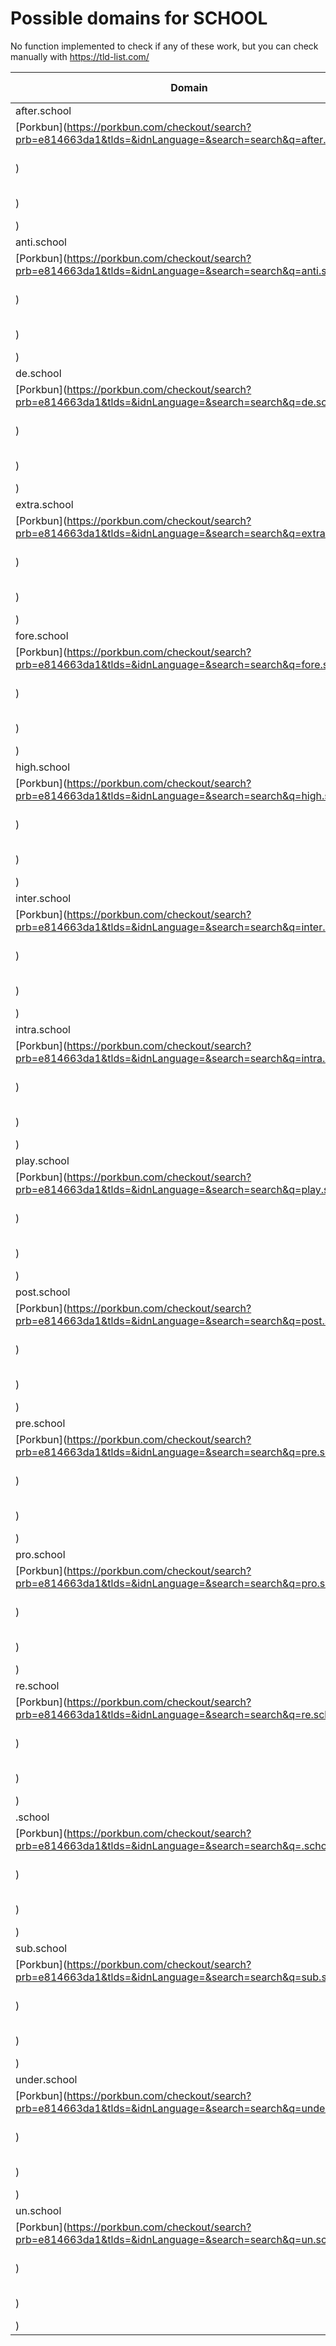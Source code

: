 # Possible domains for SCHOOL

No function implemented to check if any of these work, but you can check manually with https://tld-list.com/

| Domain | Porkbun | NameCheap | Google Domains |
|---|---|---|---|
| after.school | [Porkbun](https://porkbun.com/checkout/search?prb=e814663da1&tlds=&idnLanguage=&search=search&q=after.school) | [Namecheap](https://www.namecheap.com/domains/registration/results/?domain=after.school) | [Google](https://domains.google.com/registrar/search?searchTerm=after.school) |
| anti.school | [Porkbun](https://porkbun.com/checkout/search?prb=e814663da1&tlds=&idnLanguage=&search=search&q=anti.school) | [Namecheap](https://www.namecheap.com/domains/registration/results/?domain=anti.school) | [Google](https://domains.google.com/registrar/search?searchTerm=anti.school) |
| de.school | [Porkbun](https://porkbun.com/checkout/search?prb=e814663da1&tlds=&idnLanguage=&search=search&q=de.school) | [Namecheap](https://www.namecheap.com/domains/registration/results/?domain=de.school) | [Google](https://domains.google.com/registrar/search?searchTerm=de.school) |
| extra.school | [Porkbun](https://porkbun.com/checkout/search?prb=e814663da1&tlds=&idnLanguage=&search=search&q=extra.school) | [Namecheap](https://www.namecheap.com/domains/registration/results/?domain=extra.school) | [Google](https://domains.google.com/registrar/search?searchTerm=extra.school) |
| fore.school | [Porkbun](https://porkbun.com/checkout/search?prb=e814663da1&tlds=&idnLanguage=&search=search&q=fore.school) | [Namecheap](https://www.namecheap.com/domains/registration/results/?domain=fore.school) | [Google](https://domains.google.com/registrar/search?searchTerm=fore.school) |
| high.school | [Porkbun](https://porkbun.com/checkout/search?prb=e814663da1&tlds=&idnLanguage=&search=search&q=high.school) | [Namecheap](https://www.namecheap.com/domains/registration/results/?domain=high.school) | [Google](https://domains.google.com/registrar/search?searchTerm=high.school) |
| inter.school | [Porkbun](https://porkbun.com/checkout/search?prb=e814663da1&tlds=&idnLanguage=&search=search&q=inter.school) | [Namecheap](https://www.namecheap.com/domains/registration/results/?domain=inter.school) | [Google](https://domains.google.com/registrar/search?searchTerm=inter.school) |
| intra.school | [Porkbun](https://porkbun.com/checkout/search?prb=e814663da1&tlds=&idnLanguage=&search=search&q=intra.school) | [Namecheap](https://www.namecheap.com/domains/registration/results/?domain=intra.school) | [Google](https://domains.google.com/registrar/search?searchTerm=intra.school) |
| play.school | [Porkbun](https://porkbun.com/checkout/search?prb=e814663da1&tlds=&idnLanguage=&search=search&q=play.school) | [Namecheap](https://www.namecheap.com/domains/registration/results/?domain=play.school) | [Google](https://domains.google.com/registrar/search?searchTerm=play.school) |
| post.school | [Porkbun](https://porkbun.com/checkout/search?prb=e814663da1&tlds=&idnLanguage=&search=search&q=post.school) | [Namecheap](https://www.namecheap.com/domains/registration/results/?domain=post.school) | [Google](https://domains.google.com/registrar/search?searchTerm=post.school) |
| pre.school | [Porkbun](https://porkbun.com/checkout/search?prb=e814663da1&tlds=&idnLanguage=&search=search&q=pre.school) | [Namecheap](https://www.namecheap.com/domains/registration/results/?domain=pre.school) | [Google](https://domains.google.com/registrar/search?searchTerm=pre.school) |
| pro.school | [Porkbun](https://porkbun.com/checkout/search?prb=e814663da1&tlds=&idnLanguage=&search=search&q=pro.school) | [Namecheap](https://www.namecheap.com/domains/registration/results/?domain=pro.school) | [Google](https://domains.google.com/registrar/search?searchTerm=pro.school) |
| re.school | [Porkbun](https://porkbun.com/checkout/search?prb=e814663da1&tlds=&idnLanguage=&search=search&q=re.school) | [Namecheap](https://www.namecheap.com/domains/registration/results/?domain=re.school) | [Google](https://domains.google.com/registrar/search?searchTerm=re.school) |
| .school | [Porkbun](https://porkbun.com/checkout/search?prb=e814663da1&tlds=&idnLanguage=&search=search&q=.school) | [Namecheap](https://www.namecheap.com/domains/registration/results/?domain=.school) | [Google](https://domains.google.com/registrar/search?searchTerm=.school) |
| sub.school | [Porkbun](https://porkbun.com/checkout/search?prb=e814663da1&tlds=&idnLanguage=&search=search&q=sub.school) | [Namecheap](https://www.namecheap.com/domains/registration/results/?domain=sub.school) | [Google](https://domains.google.com/registrar/search?searchTerm=sub.school) |
| under.school | [Porkbun](https://porkbun.com/checkout/search?prb=e814663da1&tlds=&idnLanguage=&search=search&q=under.school) | [Namecheap](https://www.namecheap.com/domains/registration/results/?domain=under.school) | [Google](https://domains.google.com/registrar/search?searchTerm=under.school) |
| un.school | [Porkbun](https://porkbun.com/checkout/search?prb=e814663da1&tlds=&idnLanguage=&search=search&q=un.school) | [Namecheap](https://www.namecheap.com/domains/registration/results/?domain=un.school) | [Google](https://domains.google.com/registrar/search?searchTerm=un.school) |
